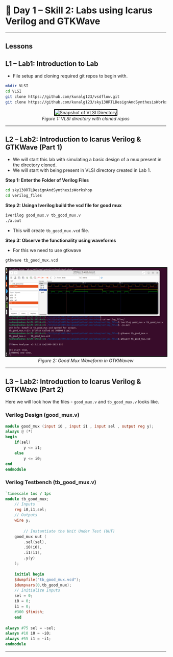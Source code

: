 # 🔹 Day 1 – Skill 2: Labs using Icarus Verilog and GTKWave

---

## Lessons

## L1 – Lab1: Introduction to Lab

- File setup and cloning required git repos to begin with.

````bash
mkdir VLSI
cd VLSI
git clone https://github.com/kunalg123/vsdflow.git
git clone https://github.com/kunalg123/sky130RTLDesignAndSynthesisWorkshop.git
````

<p align="center">
  <img src="./W1_images/VLSI_dir.png" alt="Snapshot of VLSI Directory" width="600" style="border:2px solid black;"/>
  <br/>
  <em>Figure 1: VLSI directory with cloned repos</em>
</p>

---

## L2 – Lab2: Introduction to Icarus Verilog & GTKWave (Part 1)

- We will start this lab with simulating a basic design of a mux present in the directory cloned.
- We will start with being present in VLSI directory created in Lab 1.

**Step 1: Enter the Folder of Verilog Files**

````bash
cd sky130RTLDesignAndSynthesisWorkshop
cd verilog_files
````

**Step 2: Usingn Iverilog build the vcd file for good mux**

````bash
iverilog good_mux.v tb_good_mux.v
./a.out
````
- This will create `tb_good_mux.vcd` file.

**Step 3: Observe the functionality using waveforms**
- For this we need to use gtkwave

````bash
gtkwave tb_good_mux.vcd
````

<p align="center">
  <img src="../W1_images/good_mux_waveform.png" alt="O4 and Applications" width="600" style="border:2px solid black;"/>
  <br/>
  <em>Figure 2: Good Mux Waveform in GTKWavew</em>
</p>

---

## L3 – Lab2: Introduction to Icarus Verilog & GTKWave (Part 2)

Here we will look how the files - `good_mux.v` and `tb_good_mux.v` looks like.

### Verilog Design (good_mux.v)

````verilog
module good_mux (input i0 , input i1 , input sel , output reg y);
always @ (*)
begin
	if(sel)
		y <= i1;
	else 
		y <= i0;
end
endmodule
````

### Verilog Testbench (tb_good_mux.v)

````verilog
`timescale 1ns / 1ps
module tb_good_mux;
	// Inputs
	reg i0,i1,sel;
	// Outputs
	wire y;

        // Instantiate the Unit Under Test (UUT)
	good_mux uut (
		.sel(sel),
		.i0(i0),
		.i1(i1),
		.y(y)
	);

	initial begin
	$dumpfile("tb_good_mux.vcd");
	$dumpvars(0,tb_good_mux);
	// Initialize Inputs
	sel = 0;
	i0 = 0;
	i1 = 0;
	#300 $finish;
	end

always #75 sel = ~sel;
always #10 i0 = ~i0;
always #55 i1 = ~i1;
endmodule
````

---
